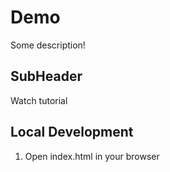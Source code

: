 # Demo

Some description!

## SubHeader

Watch tutorial

## Local Development

1. Open index.html in your browser
